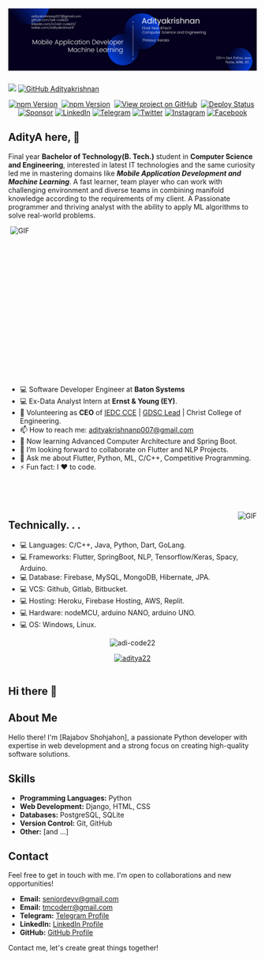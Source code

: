 # [![Adityakrishnan header](https://github.com/adi-code22/adi-code22/blob/main/files/Adityakrishnan.png?raw=true)](https://www.linkedin.com/in/adityakrishnan007/)
![](https://komarev.com/ghpvc/?username=your-github-username)
[![GitHub Adityakrishnan](https://img.shields.io/github/followers/adi-code22?label=follow&style=social)](https://github.com/adi-code22)

<p align="center">
  <a href="https://badge.fury.io/js/react-social-media-embed" target="_blank" rel="noopener noreferrer"><img src="https://badge.fury.io/js/react-social-media-embed.svg" alt="npm Version" /></a>&nbsp;
  <a href="https://icons8.com/icon/ZRiAFreol5mE/instagram" target="_blank" rel="noopener noreferrer"><img src="https://badge.fury.io/js/react-social-media-embed.svg" alt="npm Version" /></a>&nbsp;
  <a href="https://github.com/justinmahar/react-social-media-embed/" target="_blank" rel="noopener noreferrer"><img src="https://img.shields.io/badge/GitHub-Source-success" alt="View project on GitHub" /></a>&nbsp;
  <a href="https://github.com/justinmahar/react-social-media-embed/actions?query=workflow%3ADeploy" target="_blank" rel="noopener noreferrer"><img src="https://github.com/justinmahar/react-social-media-embed/workflows/Deploy/badge.svg" alt="Deploy Status" /></a>&nbsp;
  <a href="https://github.com/sponsors/justinmahar" target="_blank" rel="noopener noreferrer"><img src="https://img.shields.io/static/v1?label=Sponsor&message=%E2%9D%A4&logo=GitHub&color=%23fe8e86" alt="Sponsor"/></a>
  <a href="https://www.linkedin.com/" target="_blank" rel="noopener noreferrer"><img src="static/linkedin.png" alt="LinkedIn" /></a>
  <a href="https://t.me/tmcoderr" target="_blank" rel="noopener noreferrer"><img src="static/telegram.png" alt="Telegram" /></a>
  <a href="https://twitter.com/Rajabovmy" target="_blank" rel="noopener noreferrer"><img src="static/twitter.png" alt="Twitter" /></a>
  <a href="https://www.instagram.com/rajabovmy/" target="_blank" rel="noopener noreferrer"><img src="static/instagram.png" alt="Instagram" /></a>
  <a href="https://www.facebook.com/profile.php?id=100078686100407" target="_blank" rel="noopener noreferrer"><img src="static/facebook.png" alt="Facebook" /></a>
</p>

 
## AdityA here,   👋
Final year **Bachelor of Technology(B. Tech.)** student in **Computer Science and Engineering**, interested in latest IT technologies and the same curiosity led me in mastering domains like ***Mobile Application Development and Machine Learning***. A fast learner, team player who can work with challenging environment and diverse teams in combining manifold knowledge according to the requirements of my client. A Passionate programmer and thriving analyst with the ability to apply ML algorithms to solve real-world problems.

<!-- <p align="left"> <img src="https://github-readme-stats.vercel.app/api?username=adi-code22&show_icons=true&theme=gotham" alt="adi-code22" width="453" height="320"/> -->
 
<img align="right" alt="GIF" src="https://github.com/abhisheknaiidu/abhisheknaiidu/blob/master/code.gif?raw=true" width="500" height="320" />

- 💻 Software Developer Engineer at **Baton Systems**
- 💻 Ex-Data Analyst Intern at **Ernst & Young (EY)**.
- 🔭 Volunteering as **CEO** of [IEDC CCE](https://iedc.cce.edu.in/) | [GDSC Lead](https://gdsc-cce.netlify.app/#/) | Christ College of Engineering.
- 📫 How to reach me: adityakrishnanp007@gmail.com
- 🌱 Now learning Advanced Computer Architecture and Spring Boot.
- 👯 I’m looking forward to collaborate on Flutter and NLP Projects.
- 💬 Ask me about Flutter, Python, ML, C/C++, Competitive Programming.
- ⚡ Fun fact: I ❤️ to code.


<p>&nbsp;</p>
<p>&nbsp;</p>

<img align="right" alt="GIF" src="https://github-readme-stats-eight-theta.vercel.app/api?username=adi-code22&show_icons=true&include_all_commits=true&count_private=true&bg_color=333399,333399,333399,000000&title_color=fff&text_color=fff&icon_color=fff" />

## Technically. . .
- 💻 Languages: C/C++, Java, Python, Dart, GoLang.
- 💻 Frameworks: Flutter, SpringBoot, NLP, Tensorflow/Keras, Spacy, Arduino.
- 💻 Database: Firebase, MySQL, MongoDB, Hibernate, JPA.
- 💻 VCS: Github, Gitlab, Bitbucket.
- 💻 Hosting: Heroku, Firebase Hosting, AWS, Replit.
- 💻 Hardware: nodeMCU, arduino NANO, arduino UNO.
- 💻 OS: Windows, Linux.




<p align="center"><img src="https://github-profile-trophy.vercel.app/?username=adi-code22&rank=-C,-A" alt="adi-code22" /> </p>






<p align="center">
  <a href="https://www.buymeacoffee.com/aditya22"> <img src="https://cdn.buymeacoffee.com/buttons/v2/default-yellow.png" height="50" width="210" alt="aditya22" /></a>
<br>
<br>


</p>












































## Hi there 👋

## About Me

Hello there! I'm [Rajabov Shohjahon], a passionate Python developer with expertise in web development and a strong focus on creating high-quality software solutions.

## Skills

- **Programming Languages:** Python
- **Web Development:** Django, HTML, CSS
- **Databases:** PostgreSQL, SQLite
- **Version Control:** Git, GitHub
- **Other:** [and ...]

## Contact

Feel free to get in touch with me. I'm open to collaborations and new opportunities!

- **Email:** seniordevv@gmail.com
- **Email:** tmcoderr@gmail.com
- **Telegram:** [Telegram Profile](https://t.me/tmcoderr)
- **LinkedIn:** [LinkedIn Profile](https://www.linkedin.com/in/shohjahon-rajabov-8758b9272/)
- **GitHub:** [GitHub Profile](https://github.com/createuz)

Contact me, let's create great things together!

